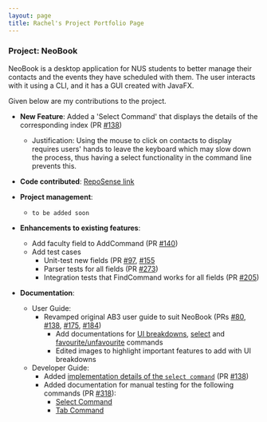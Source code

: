 ```yaml
---
layout: page
title: Rachel's Project Portfolio Page
---
```


### Project: NeoBook

NeoBook is a desktop application for NUS students to better manage their contacts and the events they have scheduled with them. The user interacts with it using a CLI, and it has a GUI created with JavaFX.

Given below are my contributions to the project.

* **New Feature**: Added a 'Select Command' that displays the details of the corresponding index (PR [#138](https://github.com/AY2223S2-CS2103T-F12-3/tp/pull/138))
  * Justification: Using the mouse to click on contacts to display requires users' hands to leave the keyboard which may slow down the process, thus having a select functionality
    in the command line prevents this.

* **Code contributed**: [RepoSense link](https://nus-cs2103-ay2223s2.github.io/tp-dashboard/?search=rachtan27&breakdown=true)

* **Project management**:
  * `to be added soon`

* **Enhancements to existing features**:
  * Add faculty field to AddCommand (PR [#140](https://github.com/AY2223S2-CS2103T-F12-3/tp/pull/140))
  * Add test cases
    * Unit-test new fields (PR [#97](https://github.com/AY2223S2-CS2103T-F12-3/tp/pull/97), [#155](https://github.com/AY2223S2-CS2103T-F12-3/tp/pull/155)
    * Parser tests for all fields (PR [#273](https://github.com/AY2223S2-CS2103T-F12-3/tp/pull/273))
    * Integration tests that FindCommand works for all fields (PR [#205](https://github.com/AY2223S2-CS2103T-F12-3/tp/pull/305))

* **Documentation**:
  * User Guide:
    * Revamped original AB3 user guide to suit NeoBook (PRs
    [#80](https://github.com/AY2223S2-CS2103T-F12-3/tp/pull/80),
    [#138](https://github.com/AY2223S2-CS2103T-F12-3/tp/pull/138),
    [#175](https://github.com/AY2223S2-CS2103T-F12-3/tp/pull/175),
    [#184](https://github.com/AY2223S2-CS2103T-F12-3/tp/pull/184/files))
      * Add documentations for [UI breakdowns](https://ay2223s2-cs2103t-f12-3.github.io/tp/UserGuide.html#user-interface),
      [select](https://ay2223s2-cs2103t-f12-3.github.io/tp/UserGuide.html#select-contact-to-expand-details-select) and
      [favourite/unfavourite](https://ay2223s2-cs2103t-f12-3.github.io/tp/UserGuide.html#favourite-a-contact-fav) commands
      * Edited images to highlight important features to add with UI breakdowns
  * Developer Guide:
    * Added [implementation details of the `select command`](https://ay2223s2-cs2103t-f12-3.github.io/tp/DeveloperGuide.html#command-for-selecting) (PR [#138](https://github.com/AY2223S2-CS2103T-F12-3/tp/pull/138))
    * Added documentation for manual testing for the following commands (PR [#318](https://github.com/AY2223S2-CS2103T-F12-3/tp/pull/318)):
      * [Select Command](https://ay2223s2-cs2103t-f12-3.github.io/tp/DeveloperGuide.html#selecting-a-contact)
      * [Tab Command](https://ay2223s2-cs2103t-f12-3.github.io/tp/DeveloperGuide.html#moving-to-another-tab-in-neobook)
